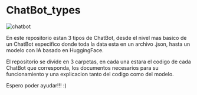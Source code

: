 # ChatBot_types

  ![chatbot](https://github.com/Vozmediano/ChatBot_types/assets/140751734/22e44722-7791-4306-8c1f-668f382c7a73)


En este repositorio estan 3 tipos de ChatBot, desde el nivel mas basico de un ChatBot especifico donde toda la data
esta en un archivo .json, hasta un modelo con IA basado en HuggingFace.

El repositorio se divide en 3 carpetas, en cada una estara el codigo de cada ChatBot que corresponda, 
los documentos necesarios para su funcionamiento y una explicacion tanto del codigo como del modelo.

Espero poder ayudar!!! :)
